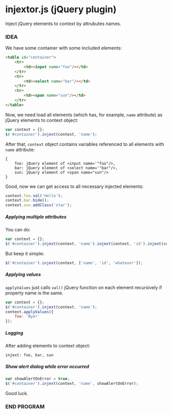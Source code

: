 # injextor.js (jQuery plugin)
Inject jQuery elements to context by attrubutes names.

### IDEA
We have some container with some included elements:
```html
<table id="container">
    <tr>
        <td><input name="foo"/></td>
    </tr>
    <tr>
        <td><select name="bar"/></td>
    </tr>
    <tr>
        <td><span name="sun"/></td>
    </tr>
</table>
```
Now, we need load all elements (which has, for example, `name` attribute) as  jQuery elements to  context object:

```javascript
var context = {};
$('#container').injext(context, 'name');
```
After that, `context` object contains variables referenced to all elements with `name` attribute:
```
{
	foo: jQuery element of <input name='"foo"/>,
	bar: jQuery element of <select name='"bar"/>,
	sun: jQuery element of <span name="sun"/>
}
```

Good, now we can get access to all necessary injected elements:
```js
context.foo.val('Hello');
context.bar.hide();
context.sun.addClass('star');
```
##### Applying multiple attributes
You can do:
```js
var context = {};
$('#container').injext(context, 'name').injext(context, 'id').injext(context, 'whatever');
```
But keep it simple:
```js
$('#container').injext(context, ['name', 'id', 'whatever']);
```
##### Applying values
`applyValues` just calls `val()` jQuery function on each element recursively if property name is the same.
```js
var context = {};
$('#container').injext(context, 'name');
context.applyValues({
	foo: 'Bye!'
});
```

##### Logging
After adding elements to context object:
```
injext: foo, bar, sun
```
##### Show alert dialog while error occurred

```js
var showAlertOnError = true;
$('#container').injext(context, 'name', showAlertOnError);
```

Good luck.
### END PROGRAM
